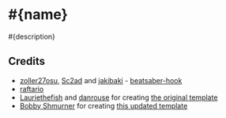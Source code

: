 # #{name}

#{description}

## Credits

* [zoller27osu](https://github.com/zoller27osu), [Sc2ad](https://github.com/Sc2ad) and [jakibaki](https://github.com/jakibaki) - [beatsaber-hook](https://github.com/sc2ad/beatsaber-hook)
* [raftario](https://github.com/raftario)
* [Lauriethefish](https://github.com/Lauriethefish) and [danrouse](https://github.com/danrouse) for creating [the original template](https://github.com/Lauriethefish/quest-mod-template)
* [Bobby Shmurner](https://github.com/Ohdeymus) for creating [this updated template](https://github.com/Ohdeymus/BeatSaberModdingTemplate)
